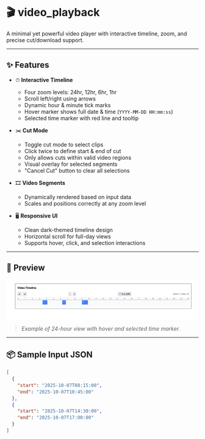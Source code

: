 # 🎬 video_playback

A minimal yet powerful video player with interactive timeline, zoom, and precise cut/download support.

---

## ✨ Features

- ⏱ **Interactive Timeline**
  - Four zoom levels: 24hr, 12hr, 6hr, 1hr
  - Scroll left/right using arrows
  - Dynamic hour & minute tick marks
  - Hover marker shows full date & time (`YYYY-MM-DD HH:mm:ss`)
  - Selected time marker with red line and tooltip

- ✂️ **Cut Mode**
  - Toggle cut mode to select clips
  - Click twice to define start & end of cut
  - Only allows cuts within valid video regions
  - Visual overlay for selected segments
  - "Cancel Cut" button to clear all selections

- 🎞 **Video Segments**
  - Dynamically rendered based on input data
  - Scales and positions correctly at any zoom level

- 🖥 **Responsive UI**
  - Clean dark-themed timeline design
  - Horizontal scroll for full-day views
  - Supports hover, click, and selection interactions

---

## 📸 Preview

![Timeline Preview](./public/playback.png)

> *Example of 24-hour view with hover and selected time marker.*

---

## 📦 Sample Input JSON

```json
[
  {
    "start": "2025-10-07T08:15:00",
    "end": "2025-10-07T10:45:00"
  },
  {
    "start": "2025-10-07T14:30:00",
    "end": "2025-10-07T17:00:00"
  }
]
